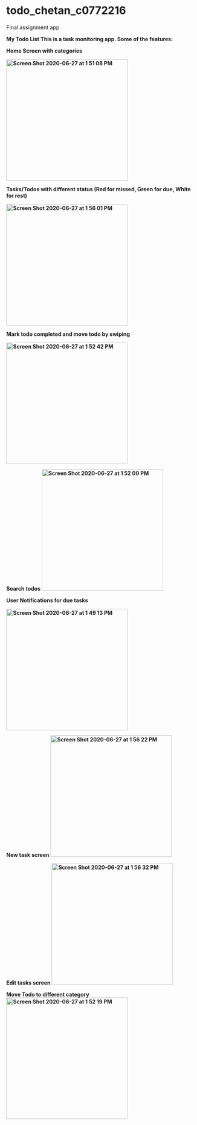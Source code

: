 # todo_chetan_c0772216
Final assignment app

<b>My Todo List 
This is a task monitoring app. Some of the features:
  
<b>Home Screen with categories

<img width="321" alt="Screen Shot 2020-06-27 at 1 51 08 PM" src="https://user-images.githubusercontent.com/60823789/85930870-cef0ab80-b88d-11ea-8356-23d47681142a.png">

<b>Tasks/Todos with different status (Red for missed, Green for due, White for rest)

<img width="321" alt="Screen Shot 2020-06-27 at 1 56 01 PM" src="https://user-images.githubusercontent.com/60823789/85930970-96050680-b88e-11ea-80fa-036dc96c8e68.png">

<b>Mark todo completed and move todo by swiping

<img width="321" alt="Screen Shot 2020-06-27 at 1 52 42 PM" src="https://user-images.githubusercontent.com/60823789/85930908-2abb3480-b88e-11ea-9651-269882bd600b.png">

<b>Search todos
<img width="321" alt="Screen Shot 2020-06-27 at 1 52 00 PM" src="https://user-images.githubusercontent.com/60823789/85930944-56d6b580-b88e-11ea-8155-76cbb5356a38.png">

<b>User Notifications for due tasks

<img width="321" alt="Screen Shot 2020-06-27 at 1 49 13 PM" src="https://user-images.githubusercontent.com/60823789/85930951-648c3b00-b88e-11ea-899a-22d47018d227.png">

<b>New task screen
<img width="321" alt="Screen Shot 2020-06-27 at 1 56 22 PM" src="https://user-images.githubusercontent.com/60823789/85930958-753cb100-b88e-11ea-8aa4-cf0a4fb14457.png">

<b>Edit tasks screen
<img width="321" alt="Screen Shot 2020-06-27 at 1 56 32 PM" src="https://user-images.githubusercontent.com/60823789/85930963-8a194480-b88e-11ea-82c1-a6c2f5b252d7.png">

<b>Move Todo to different category
<img width="321" alt="Screen Shot 2020-06-27 at 1 52 19 PM" src="https://user-images.githubusercontent.com/60823789/85930986-acab5d80-b88e-11ea-8278-155a9bb7d166.png">



